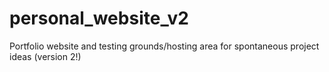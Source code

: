 # personal_website_v2
Portfolio website and testing grounds/hosting area for spontaneous project ideas (version 2!)
